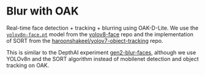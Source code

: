# Blur with OAK

Real-time face detection + tracking + blurring using OAK-D-Lite. We use the [`yolov8n-face.pt`](https://github.com/akanametov/yolov8-face/releases/download/v0.0.0/yolov8n-face.pt) model from the [yolov8-face](https://github.com/akanametov/yolov8-face/tree/dev) repo and the implementation of SORT from the [haroonshakeel/yolov7-object-tracking](https://github.com/haroonshakeel/yolov7-object-tracking) repo.

This is similar to the DepthAI experiment [gen2-blur-faces](https://github.com/luxonis/depthai-experiments/tree/master/gen2-blur-faces), although we use YOLOv8n and the SORT algorithm instead of mobilenet detection and object tracking on OAK. 

